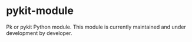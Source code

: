 # pykit-module
Pk or pykit Python module. This module is currently maintained and under development by developer. 
